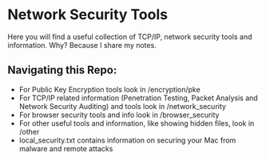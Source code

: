 # Network Security Tools

Here you will find a useful collection of TCP/IP, network security tools and information. Why? Because I share my notes.

## Navigating this Repo:
+ For Public Key Encryption tools look in /encryption/pke
+ For TCP/IP related information (Penetration Testing, Packet Analysis and Network Security Auditing) and tools look in /network_security
+ For browser security tools and info look in /browser_security
+ For other useful tools and information, like showing hidden files, look in /other
+ local_security.txt contains information on securing your Mac from malware and remote attacks
